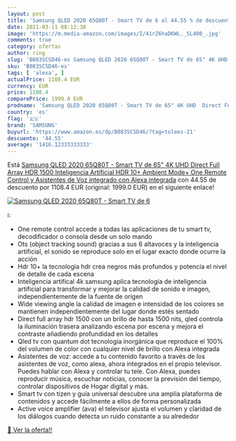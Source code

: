 ```yaml
---
layout: post
title: 'Samsung QLED 2020 65Q80T - Smart TV de 6 al 44.55 % de descuento'
date: 2021-03-11 08:12:38
image: 'https://m.media-amazon.com/images/I/41rZ6haDKWL._SL400_.jpg'
comments: true
category: ofertas
author: ring
slug: 'B083SCSD46-es Samsung QLED 2020 65Q80T - Smart TV de 65" 4K UHD Direct...'
sku: 'B083SCSD46-es'
tags: [ 'alexa', ]
actualPrice: 1108.4 EUR
currency: EUR
price: 1108.4
comparePrice: 1999.0 EUR
prodname: 'Samsung QLED 2020 65Q80T - Smart TV de 65" 4K UHD  Direct Full Array HDR 1500  Inteligencia Artificial  HDR 10+  Ambient Mode+  One Remote Control y Asistentes de Voz integrado  con Alexa integrada'
country: 'es'
flag: '🇪🇸'
brand: 'SAMSUNG'
buyurl: 'https://www.amazon.es/dp/B083SCSD46/?tag=tolees-21'
descuento: '44.55'
average: '1416.12333333333'
---
```


Está [Samsung QLED 2020 65Q80T - Smart TV de 65" 4K UHD  Direct Full Array HDR 1500  Inteligencia Artificial  HDR 10+  Ambient Mode+  One Remote Control y Asistentes de Voz integrado  con Alexa integrada](https://www.amazon.es/dp/B083SCSD46/?tag=tolees-21) con 44.55 de descuento por 1108.4 EUR (original: 1999.0 EUR) en el siguiente enlace!

[![Samsung QLED 2020 65Q80T - Smart TV de 6](https://m.media-amazon.com/images/I/41rZ6haDKWL._SL400_.jpg)](https://www.amazon.es/dp/B083SCSD46/?tag=tolees-21)

ℹ️:

- One remote control accede a todas las aplicaciones de tu smart tv, decodificador o consola desde un solo mando
- Ots (object tracking sound) gracias a sus 6 altavoces y la inteligencia artificial, el sonido se reproduce solo en el lugar exacto donde ocurre la acción
- Hdr 10+ la tecnología hdr crea negros más profundos y potencía el nivel de detalle de cada escena
- Inteligencia artifical 4k samsung aplica tecnología de inteligencia artificial para transformar y mejorar la calidad de sonido e imagen, independientemente de la fuente de origen
- Wide viewing angle la calidad de imagen e intensidad de los colores se mantienen independientemente del lugar donde estés sentado
- Direct full array hdr 1500 con un brillo de hasta 1500 nits, qled controla la iluminación trasera analizando escena por escena y mejora el contraste añadiendo profundidad en los detalles
- Qled tv con quantum dot tecnología inorgánica que reproduce el 100% del volumen de color con cualquier nivel de brillo con Alexa integrada
- Asistentes de voz: accede a tu contenido favorito a través de los asistentes de voz, como alexa, ahora integrados en el propio televisor. Puedes hablar con Alexa y controlar tu tele. Con Alexa, puedes reproducir música, escuchar noticias, conocer la previsión del tiempo, controlar dispositivos de Hogar digital y más.
- Smart tv con tizen y guía universal descubre una amplia plataforma de contenidos y accede fácilmente a ellos de forma personalizada
- Active voice amplifier (ava) el televisor ajusta el volumen y claridad de los diálogos cuando detecta un ruido constante a su alrededor

[🛒 Ver la oferta!!](https://www.amazon.es/dp/B083SCSD46/?tag=tolees-21)
